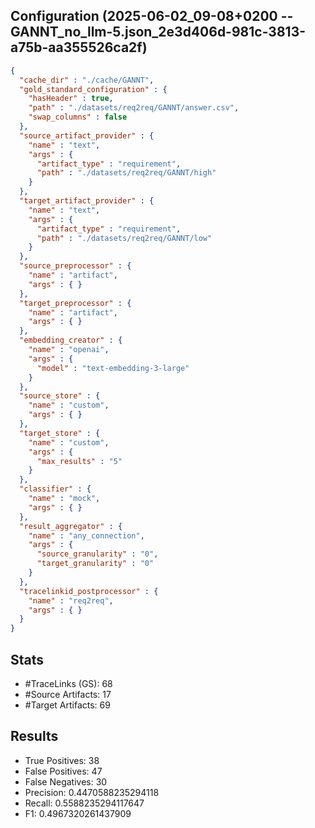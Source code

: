 ## Configuration (2025-06-02_09-08+0200 -- GANNT_no_llm-5.json_2e3d406d-981c-3813-a75b-aa355526ca2f)
```json
{
  "cache_dir" : "./cache/GANNT",
  "gold_standard_configuration" : {
    "hasHeader" : true,
    "path" : "./datasets/req2req/GANNT/answer.csv",
    "swap_columns" : false
  },
  "source_artifact_provider" : {
    "name" : "text",
    "args" : {
      "artifact_type" : "requirement",
      "path" : "./datasets/req2req/GANNT/high"
    }
  },
  "target_artifact_provider" : {
    "name" : "text",
    "args" : {
      "artifact_type" : "requirement",
      "path" : "./datasets/req2req/GANNT/low"
    }
  },
  "source_preprocessor" : {
    "name" : "artifact",
    "args" : { }
  },
  "target_preprocessor" : {
    "name" : "artifact",
    "args" : { }
  },
  "embedding_creator" : {
    "name" : "openai",
    "args" : {
      "model" : "text-embedding-3-large"
    }
  },
  "source_store" : {
    "name" : "custom",
    "args" : { }
  },
  "target_store" : {
    "name" : "custom",
    "args" : {
      "max_results" : "5"
    }
  },
  "classifier" : {
    "name" : "mock",
    "args" : { }
  },
  "result_aggregator" : {
    "name" : "any_connection",
    "args" : {
      "source_granularity" : "0",
      "target_granularity" : "0"
    }
  },
  "tracelinkid_postprocessor" : {
    "name" : "req2req",
    "args" : { }
  }
}
```

## Stats
* #TraceLinks (GS): 68
* #Source Artifacts: 17
* #Target Artifacts: 69
## Results
* True Positives: 38
* False Positives: 47
* False Negatives: 30
* Precision: 0.4470588235294118
* Recall: 0.5588235294117647
* F1: 0.4967320261437909
